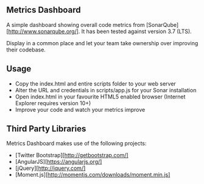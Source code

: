 Metrics Dashboard
-----------------

A simple dashboard showing overall code metrics from [SonarQube][http://www.sonarqube.org/].
It has been tested against version 3.7 (LTS).

Display in a common place and let your team take ownership over improving their codebase.

Usage
-----

* Copy the index.html and entire scripts folder to your web server
* Alter the URL and credentials in scripts/app.js for your Sonar installation
* Open index.html in your favourite HTML5 enabled browser (Internet Explorer requires version 10+)
* Improve your code and watch your metrics improve

Third Party Libraries
---------------------

Metrics Dashboard makes use of the following projects:

* [Twitter Bootstrap][http://getbootstrap.com/]
* [AngularJS][https://angularjs.org/]
* [jQuery][http://jquery.com/]
* [Moment.js][http://momentjs.com/downloads/moment.min.js]